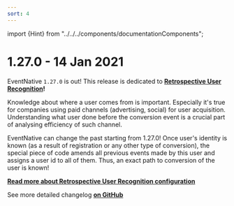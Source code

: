 ```yaml
---
sort: 4
---
```


import {Hint} from "../../../components/documentationComponents";

# 1.27.0 - 14 Jan 2021

EventNative `1.27.0` is out! This release is dedicated to [**Retrospective User Recognition**](/docs/other-features/retrospective-user-recognition)**!**

Knowledge about where a user comes from is important. Especially it's true for companies using paid channels (advertising, social) for user acquisition. Understanding what user done before the conversion event is a crucial part of analysing efficiency of such channel.

EventNative can change the past starting from 1.27.0! Once user's identity is known (as a result of registration or any other type of conversion), the special piece of code amends all previous events made by this user and assigns a user id to all of them. Thus, an exact path to conversion of the user is known!

[**Read more about Retrospective User Recognition configuration**](/docs/other-features/retrospective-user-recognition)

<Hint>
    See more detailed changelog <a href="https://github.com/jitsucom/eventnative/releases"><b>on GitHub</b></a>
</Hint>